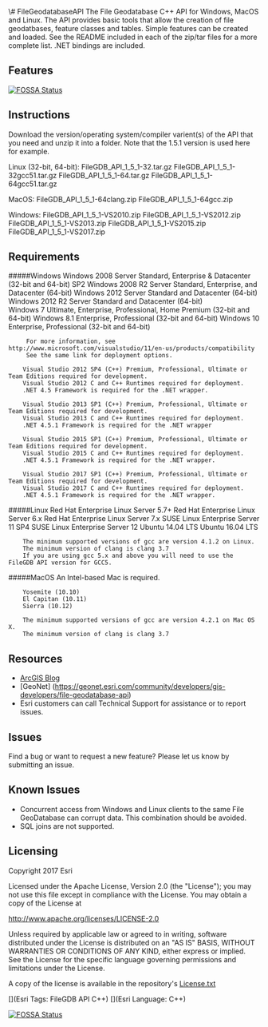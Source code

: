 \\# FileGeodatabaseAPI
The File Geodatabase C++ API for Windows, MacOS and Linux. The API provides basic tools that allow the creation of file geodatbases, feature classes and tables. Simple features can be created and loaded. See the README included in each of the zip/tar files for a more complete list. .NET bindings are included.

## Features
[![FOSSA Status](https://app.fossa.io/api/projects/git%2Bgithub.com%2FKeithRyden%2Ffile-geodatabase-api-test.svg?type=shield)](https://app.fossa.io/projects/git%2Bgithub.com%2FKeithRyden%2Ffile-geodatabase-api-test?ref=badge_shield)


## Instructions
Download the version/operating system/compiler varient(s) of the API that you need and unzip it into a folder. Note that the 1.5.1 version is used here for example.

Linux (32-bit, 64-bit):
FileGDB_API_1_5_1-32.tar.gz
FileGDB_API_1_5_1-32gcc51.tar.gz
FileGDB_API_1_5_1-64.tar.gz
FileGDB_API_1_5_1-64gcc51.tar.gz

MacOS:
FileGDB_API_1_5_1-64clang.zip
FileGDB_API_1_5_1-64gcc.zip

Windows:
FileGDB_API_1_5_1-VS2010.zip
FileGDB_API_1_5_1-VS2012.zip
FileGDB_API_1_5_1-VS2013.zip
FileGDB_API_1_5_1-VS2015.zip
FileGDB_API_1_5_1-VS2017.zip

## Requirements

#####Windows
        Windows 2008 Server Standard, Enterprise & Datacenter (32-bit and 64-bit) SP2
        Windows 2008 R2 Server Standard, Enterprise, and Datacenter (64-bit)
        Windows 2012 Server Standard and Datacenter (64-bit)  
        Windows 2012 R2 Server Standard and Datacenter (64-bit)  	 
        Windows 7 Ultimate, Enterprise, Professional, Home Premium (32-bit and 64-bit)
        Windows 8.1 Enterprise, Professional  (32-bit and 64-bit)
        Windows 10 Enterprise, Professional (32-bit and 64-bit)  

         For more information, see http://www.microsoft.com/visualstudio/11/en-us/products/compatibility
         See the same link for deployment options.
		
		Visual Studio 2012 SP4 (C++) Premium, Professional, Ultimate or Team Editions required for development.
        Visual Studio 2012 C and C++ Runtimes required for deployment.
        .NET 4.5 Framework is required for the .NET wrapper.
		
		Visual Studio 2013 SP1 (C++) Premium, Professional, Ultimate or Team Editions required for development.
        Visual Studio 2013 C and C++ Runtimes required for deployment.
        .NET 4.5.1 Framework is required for the .NET wrapper
		
		Visual Studio 2015 SP1 (C++) Premium, Professional, Ultimate or Team Editions required for development.
        Visual Studio 2015 C and C++ Runtimes required for deployment.
        .NET 4.5.1 Framework is required for the .NET wrapper.
		
		Visual Studio 2017 SP1 (C++) Premium, Professional, Ultimate or Team Editions required for development.
        Visual Studio 2017 C and C++ Runtimes required for deployment.
        .NET 4.5.1 Framework is required for the .NET wrapper.
		 
#####Linux
        Red Hat Enterprise Linux Server 5.7+
        Red Hat Enterprise Linux Server 6.x
        Red Hat Enterprise Linux Server 7.x
        SUSE Linux Enterprise Server 11 SP4
        SUSE Linux Enterprise Server 12
        Ubuntu 14.04 LTS
        Ubuntu 16.04 LTS
		
		The minimum supported versions of gcc are version 4.1.2 on Linux.
        The minimum version of clang is clang 3.7
        If you are using gcc 5.x and above you will need to use the FileGDB API version for GCC5.
		
#####MacOS
		An Intel-based Mac is required.
		
        Yosemite (10.10)
        El Capitan (10.11)
        Sierra (10.12)
		
		The minimum supported versions of gcc are version 4.2.1 on Mac OS X.
        The minimum version of clang is clang 3.7

## Resources
* [ArcGIS Blog](http://blogs.esri.com/esri/arcgis/)
* [GeoNet] (https://geonet.esri.com/community/developers/gis-developers/file-geodatabase-api)
* Esri customers can call Technical Support for assistance or to report issues.

## Issues

Find a bug or want to request a new feature?  Please let us know by submitting an issue.

##  Known Issues 
* Concurrent access from Windows and Linux clients to the same File GeoDatabase can corrupt data. This combination should be avoided.
* SQL joins are not supported.


## Licensing
Copyright 2017 Esri

Licensed under the Apache License, Version 2.0 (the "License");
you may not use this file except in compliance with the License.
You may obtain a copy of the License at

   http://www.apache.org/licenses/LICENSE-2.0

Unless required by applicable law or agreed to in writing, software
distributed under the License is distributed on an "AS IS" BASIS,
WITHOUT WARRANTIES OR CONDITIONS OF ANY KIND, either express or implied.
See the License for the specific language governing permissions and
limitations under the License.

A copy of the license is available in the repository's [License.txt](License.txt)

[](Esri Tags: FileGDB API C++)
[](Esri Language: C++)​


[![FOSSA Status](https://app.fossa.io/api/projects/git%2Bgithub.com%2FKeithRyden%2Ffile-geodatabase-api-test.svg?type=large)](https://app.fossa.io/projects/git%2Bgithub.com%2FKeithRyden%2Ffile-geodatabase-api-test?ref=badge_large)